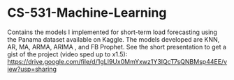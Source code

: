 # CS-531-Machine-Learning
Contains the models I implemented for short-term load forecasting using the Panama dataset available on Kaggle. The models developed are KNN, AR, MA, ARMA, ARIMA , and FB Prophet. See the short presentation to get a gist of the project (video sped up to x1.5): https://drive.google.com/file/d/1gLI9Ux0MmYxwz1Y3IQcT7sQNBMsp44EE/view?usp=sharing 
